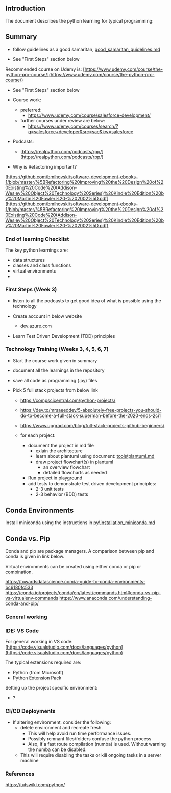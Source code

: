 ## Introduction

The document describes the python learning for typical programming:

## Summary

- follow guidelines as a good samaritan, [good_samaritan_guidelines.md](good_samaritan_guidelines.md)

- See "First Steps" section below


Recommended course on Udemy is:
[https://www.udemy.com/course/the-python-pro-course/](https://www.udemy.com/course/the-python-pro-course/)

- See "First Steps" section below

- Course work:
    - preferred:
        - https://www.udemy.com/course/salesforce-development/
    - further courses under review are below:
        - https://www.udemy.com/courses/search/?q=salesforce+developer&src=sac&kw=salesforce

- Podcasts:
    - [https://realpython.com/podcasts/rpp/](https://realpython.com/podcasts/rpp/)

- Why is Refactoring important?

[https://github.com/bmihovski/software-development-ebooks-1/blob/master/%5BRefactoring%20Improving%20the%20Design%20of%20Existing%20Code%20(Addison-Wesley%20Object%20Technology%20Series)%20Kindle%20Edition%20by%20Martin%20Fowler%20-%202002%5D.pdf](https://github.com/bmihovski/software-development-ebooks-1/blob/master/%5BRefactoring%20Improving%20the%20Design%20of%20Existing%20Code%20(Addison-Wesley%20Object%20Technology%20Series)%20Kindle%20Edition%20by%20Martin%20Fowler%20-%202002%5D.pdf)

### End of learning Checklist

The key python learnings are:
- data structures
- classes and class functions
- virtual environments
- 


### First Steps (Week 3)

- listen to all the podcasts to get good idea of what is possible using the technology

- Create account in below website
    - dev.azure.com

- Learn Test Driven Development (TDD) principles

### Technology Training (Weeks 3, 4, 5, 6, 7)

- Start the course work given in summary
- document all the learnings in the repository
- save all code as programming (.py) files


- Pick 5 full stack projects from below link
    - https://compscicentral.com/python-projects/
	- https://dev.to/mrsaeeddev/5-absolutely-free-projects-you-should-do-to-become-a-full-stack-superman-before-the-2020-ends-2ci1
	- https://www.upgrad.com/blog/full-stack-projects-github-beginners/

    - for each project:
        - document the project in md file
            - exlain the architecture
            - learn about plantuml using document: [tools\plantuml.md](tools\plantuml.md)
            - draw project flowchart(s) in plantuml
                - an overview flowchart
                - detailed flowcharts as needed
        - Run project in playground
        - add tests to demonstrate test driven development principles:
			- 2-3 unit tests 
			- 2-3 behavior (BDD) tests 

## Conda Environments

Install miniconda using the instructions in [py\installation_miniconda.md](py\installation_miniconda.md)

## Conda vs. Pip

Conda and pip are package managers. A comparison between pip and conda is given in link below.

Virtual environments can be created using either conda or pip or combination. 

https://towardsdatascience.com/a-guide-to-conda-environments-bc6180fc533
https://conda.io/projects/conda/en/latest/commands.html#conda-vs-pip-vs-virtualenv-commands
https://www.anaconda.com/understanding-conda-and-pip/


### General working

### IDE: VS Code 

For general working in VS code:
[https://code.visualstudio.com/docs/languages/python](https://code.visualstudio.com/docs/languages/python)

The typical extensions required are:
- Python (from Microsoft)
- Python Extension Pack

Setting up the project specific environment:
- ?

### CI/CD Deployments

- If altering environment, consider the following:
  - delete environment and recreate fresh. 
    - This will help avoid run time performance issues. 
	- Possibly remnant files/folders confuse the python process
	- Also, if a fast route compilation (numba) is used. Without warning the numba can be disabled.
  - This will require disabling the tasks or kill ongoing tasks in a server machine

### References

https://tutswiki.com/python/